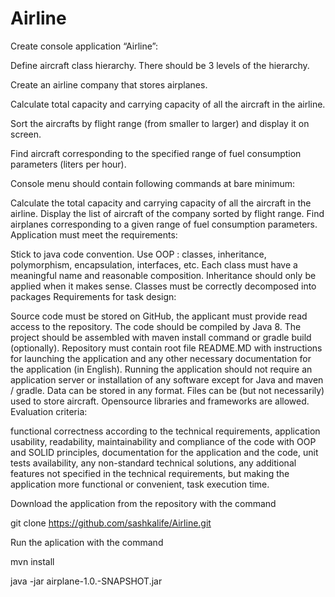 # Airline
Create console application “Airline”:

Define aircraft class hierarchy. There should be 3 levels of the hierarchy.

Create an airline company that stores airplanes.

Calculate total capacity and carrying capacity of all the aircraft in the airline.

Sort the aircrafts by flight range (from smaller to larger) and display it on screen.

Find aircraft corresponding to the specified range of fuel consumption parameters (liters per hour).

Console menu should contain following commands at bare minimum:

Calculate the total capacity and carrying capacity of all the aircraft in the airline.
Display the list of aircraft of the company sorted by flight range.
Find airplanes corresponding to a given range of fuel consumption parameters.
Application must meet the requirements:

Stick to java code convention.
Use OOP : classes, inheritance, polymorphism, encapsulation, interfaces, etc.
Each class must have a meaningful name and reasonable composition.
Inheritance should only be applied when it makes sense.
Classes must be correctly decomposed into packages
Requirements for task design:

Source code must be stored on GitHub, the applicant must provide read access to the repository.
The code should be compiled by Java 8.
The project should be assembled with maven install command or gradle build (optionally).
Repository must contain root file README.MD with instructions for launching the application and any other necessary documentation for the application (in English).
Running the application should not require an application server or installation of any software except for Java and maven / gradle.
Data can be stored in any format. Files can be (but not necessarily) used to store aircraft.
Opensource libraries and frameworks are allowed.
Evaluation criteria:

functional correctness according to the technical requirements,
application usability,
readability, maintainability and compliance of the code with OOP and SOLID principles,
documentation for the application and the code,
unit tests availability,
any non-standard technical solutions,
any additional features not specified in the technical requirements, but making the application more functional or convenient,
task execution time.

Download the application from the repository with the command

git clone https://github.com/sashkalife/Airline.git

Run the aplication with the command

mvn install

java -jar airplane-1.0.-SNAPSHOT.jar

